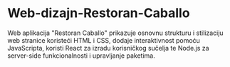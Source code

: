 # Web-dizajn-Restoran-Caballo
Web aplikacija "Restoran Caballo" prikazuje osnovnu strukturu i stilizaciju web stranice koristeći HTML i CSS, dodaje interaktivnost pomoću JavaScripta, koristi React za izradu korisničkog sučelja te Node.js za server-side funkcionalnosti i upravljanje paketima.
